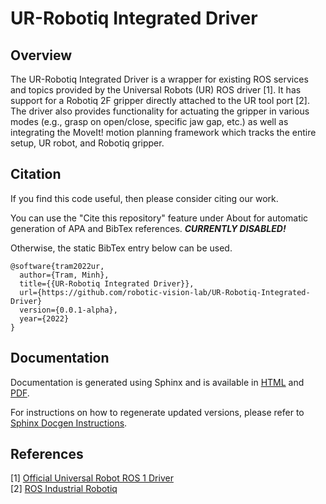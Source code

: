 # UR-Robotiq Integrated Driver

## Overview

The UR-Robotiq Integrated Driver is a wrapper for existing ROS services and 
topics provided by the Universal Robots (UR) ROS driver [1]. It has support for 
a Robotiq 2F gripper directly attached to the UR tool port [2]. The driver also 
provides functionality for actuating the gripper in various modes (e.g., grasp 
on open/close, specific jaw gap, etc.) as well as integrating the MoveIt! motion 
planning framework which tracks the entire setup, UR robot, and Robotiq gripper.

## Citation

If you find this code useful, then please consider citing our work.

You can use the "Cite this repository" feature under About for automatic
generation of APA and BibTex references. ***CURRENTLY DISABLED!***

Otherwise, the static BibTex entry below can be used.

```TeX
@software{tram2022ur,
  author={Tram, Minh},
  title={{UR-Robotiq Integrated Driver}},
  url={https://github.com/robotic-vision-lab/UR-Robotiq-Integrated-Driver}
  version={0.0.1-alpha},
  year={2022}
}
```

## Documentation

Documentation is generated using Sphinx and is available in
[HTML](documentation/html/_modules/index.html) and
[PDF](documentation/rvl_driver_documentation.pdf).

For instructions on how to regenerate updated versions, please refer to [Sphinx
Docgen Instructions](catkin_ws/src/rvl_ur_robotiq/sphinx-docgen/README.md).

## References

[1] [Official Universal Robot ROS 1 Driver](https://github.com/UniversalRobots/Universal_Robots_ROS_Driver)  
[2] [ROS Industrial Robotiq](https://wiki.ros.org/robotiq)
